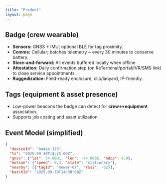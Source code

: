 ```yaml
---
title: "Product"
layout: page
---
```


## Badge (crew wearable)
- **Sensors:** GNSS + IMU; optional BLE for tag proximity.
- **Comms:** Cellular; batches telemetry ~ every 30 minutes to conserve battery.
- **Store-and-forward:** All events buffered locally when offline.
- **Attestation:** Daily confirmation step (on ReTerminal/portal/IVR/SMS link) to close service appointments.
- **Ruggedization:** Field-ready enclosure, clip/lanyard, IP-friendly.

## Tags (equipment & asset presence)
- Low-power beacons the badge can detect for **crew↔equipment** association.
- Supports job costing and asset utilization.

## Event Model (simplified)
```json
{
  "deviceId": "badge-123",
  "ts": "2025-09-30T14:25:00Z",
  "gnss": {"lat": 34.0001, "lon": -84.0002, "hdop": 0.9},
  "motion": {"speed": 0.3, "state": "stationary"},
  "nearby": [{"tagId": "mower-07", "rssi": -62}],
  "batchId": "2025-09-30T14:30:00Z"
}

